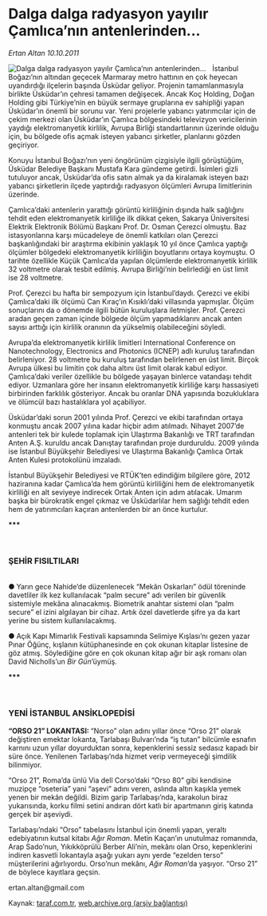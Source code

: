 # Dalga dalga radyasyon yayılır Çamlıca’nın antenlerinden...

*Ertan Altan 10.10.2011*

<div class="yazi"><img align="left" alt="Dalga dalga radyasyon yayılır Çamlıca’nın antenlerinden..." border="0" src="http://www.taraf.com.tr/fotoraflar/makaleler/dalga-dalga-radyasyon-yayilir-camlica-nin_3875_orijinal.jpg" style="border-right-width:10px; border-color:#FFFFFF"/><p>İstanbul Boğazı’nın altından geçecek Marmaray metro hattının en çok heyecan uyandırdığı ilçelerin başında Üsküdar geliyor. Projenin tamamlanmasıyla birlikte Üsküdar’ın çehresi tamamen değişecek. Ancak Koç Holding, Doğan Holding gibi Türkiye’nin en büyük sermaye gruplarına ev sahipliği yapan Üsküdar’ın önemli bir sorunu var. Yeni projelerle yabancı yatırımcılar için de çekim merkezi olan Üsküdar’ın Çamlıca bölgesindeki televizyon vericilerinin yaydığı elektromanyetik kirlilik, Avrupa Birliği standartlarının üzerinde olduğu için, bu bölgede ofis açmak isteyen yabancı şirketler, planlarını gözden geçiriyor. </p>
<p>Konuyu İstanbul Boğazı’nın yeni öngörünüm çizgisiyle ilgili görüştüğüm, Üsküdar Belediye Başkanı Mustafa Kara gündeme getirdi. İsimleri gizli tutuluyor ancak, Üsküdar’da ofis satın almak ya da kiralamak isteyen bazı yabancı şirketlerin ilçede yaptırdığı radyasyon ölçümleri Avrupa limitlerinin üzerinde. </p>
<p>Çamlıca’daki antenlerin yarattığı görüntü kirliliğinin dışında halk sağlığını tehdit eden elektromanyetik kirliliğe ilk dikkat çeken, Sakarya Üniversitesi Elektrik Elektronik Bölümü Başkanı Prof. Dr. Osman Çerezci olmuştu. Baz istasyonlarına karşı mücadeleye de önemli katkıları olan Çerezci başkanlığındaki bir araştırma ekibinin yaklaşık 10 yıl önce Çamlıca yaptığı ölçümler bölgedeki elektromanyetik kirliliğin boyutlarını ortaya koymuştu. O tarihte özellikle Küçük Çamlıca’da yapılan ölçümlerde elektromanyetik kirlilik 32 voltmetre olarak tesbit edilmiş. Avrupa Birliği’nin belirlediği en üst limit ise 28 voltmetre. </p>
<p>Prof. Çerezci bu hafta bir sempozyum için İstanbul’daydı. Çerezci ve ekibi Çamlıca’daki ilk ölçümü Can Kıraç’ın Kısıklı’daki villasında yapmışlar. Ölçüm sonuçlarını da o dönemde ilgili bütün kuruluşlara iletmişler. Prof. Çerezci aradan geçen zaman içinde bölgede ölçüm yapmadıklarını ancak anten sayısı arttığı için kirlilik oranının da yükselmiş olabileceğini söyledi. </p>
<p>Avrupa’da elektromanyetik kirlilik limitleri International Conference on Nanotechnology, Electronics and Photonics (ICNEP) adlı kuruluş tarafından belirleniyor. 28 voltmetre bu kuruluş tarafından belirlenen en üst limit. Birçok Avrupa ülkesi bu limitin çok daha altını üst limit olarak kabul ediyor. Çamlıca’daki veriler özellikle bu bölgede yaşayan binlerce vatandaşı tehdit ediyor. Uzmanlara göre her insanın elektromanyetik kirliliğe karşı hassasiyeti birbirinden farklılık gösteriyor. Ancak bu oranlar DNA yapısında bozukluklara ve ölümcül bazı hastalıklara yol açabiliyor.</p>
<p>Üsküdar’daki sorun 2001 yılında Prof. Çerezci ve ekibi tarafından ortaya konmuştu ancak 2007 yılına kadar hiçbir adım atılmadı. Nihayet 2007’de antenleri tek bir kulede toplamak için Ulaştırma Bakanlığı ve TRT tarafından Anten A.Ş. kuruldu ancak Danıştay tarafından proje durduruldu. 2009 yılında ise İstanbul Büyükşehir Belediyesi ve Ulaştırma Bakanlığı Çamlıca Ortak Anten Kulesi protokolünü imzaladı. </p>
<p>İstanbul Büyükşehir Belediyesi ve RTÜK’ten edindiğim bilgilere göre, 2012 haziranına kadar Çamlıca’da hem görüntü kirliliğini hem de elektromanyetik kirliliği en alt seviyeye indirecek Ortak Anten için adım atılacak. Umarım başka bir bürokratik engel çıkmaz ve Üsküdarlılar hem sağlığı tehdit eden hem de yatırımcıları kaçıran antenlerden bir an önce kurtulur. </p>
<p><b>***</b></p>
<p><b> </b></p>
<h3>ŞEHİR FISILTILARI</h3>
<p><b><br/>● </b>Yarın gece Nahide’de düzenlenecek “Mekân Oskarları” ödül töreninde davetliler ilk kez kullanılacak “palm secure” adı verilen bir güvenlik sistemiyle mekâna alınacakmış. Biometrik anahtar sistemi olan “palm secure” el izini algılayan bir cihaz. Artık özel davetlerde şifre ya da kart yerine bu sistem kullanılacakmış. </p>
<p><b>● </b>Açık Kapı Mimarlık Festivali kapsamında Selimiye Kışlası’nı gezen yazar Pınar Öğünç, kışlanın kütüphanesinde en çok okunan kitaplar listesine de göz atmış. Söylediğine göre en çok okunan kitap ağır bir aşk romanı olan David Nicholls’un <i>Bir Gün</i>’üymüş.<b> </b></p>
<p><b>***</b></p>
<p><b> </b></p>
<h3>YENİ İSTANBUL ANSİKLOPEDİSİ</h3>
<p><b>“ORSO 21” LOKANTASI: </b>“Norso” olan adını yıllar önce “Orso 21” olarak değiştiren emektar lokanta, Tarlabaşı Bulvarı’nda “iş tutan” bilcümle esnafın karnını uzun yıllar doyurduktan sonra, kepenklerini sessiz sedasız kapadı bir süre önce. Yenilenen Tarlabaşı’nda hizmet verip vermeyeceği şimdilik bilinmiyor.</p>
<p>“Orso 21”, Roma’da ünlü Via dell Corso’daki “Orso 80” gibi kendisine muzipçe “oseteria” yani “aşevi” adını veren, aslında altın kaşıkla yemek yenen bir mekân değildi. Bizim garip Tarlabaşı’nda, karakolun biraz yukarısında, korku filmi setini andıran dört katlı bir apartmanın giriş katında gerçek bir aşeviydi. </p>
<p>Tarlabaşı’ndaki “Orso” tabelasını İstanbul için önemli yapan, yeraltı edebiyatının kutsal kitabı <i>Ağır Roman</i>. Metin Kaçan’ın unutulmaz romanında, Arap Sado’nun, Yıkıkköprülü Berber Ali’nin, mekânı olan Orso, kepenklerini indiren kasvetli lokantayla aşağı yukarı aynı yerde “ezelden terso” müşterilerini ağırlıyordu. Orso’nun mekânı, <i>Ağır Roman</i>’da yaşıyor. “Orso 21” de böylece kayıtlara geçsin.</p>
<p>ertan.altan@gmail.com</p>
</div>

Kaynak: [taraf.com.tr](http://www.taraf.com.tr/ertan-altan/makale-dalga-dalga-radyasyon-yayilir-camlica-nin.htm), [web.archive.org (arşiv bağlantısı)](http://web.archive.org/web/20131107061611/http://www.taraf.com.tr/ertan-altan/makale-dalga-dalga-radyasyon-yayilir-camlica-nin.htm)
